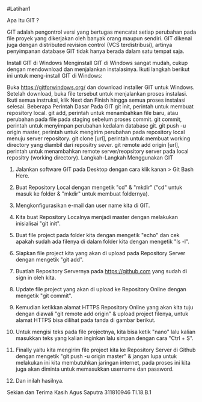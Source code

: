 #Latihan1


Apa Itu GIT ?


GIT adalah pengontrol versi yang bertugas mencatat setiap perubahan pada file proyek yang dikerjakan oleh banyak orang maupun sendiri. GIT dikenal juga dengan distributed revision control (VCS terdistribusi), artinya penyimpanan database GIT tidak hanya berada dalam satu tempat saja.

Install GIT di Windows
Menginstall GIT di Windows sangat mudah, cukup dengan mendownload dan menjalankan instalasinya. Ikuti langkah berikut ini untuk meng-install GIT di Windows:

Buka https://gitforwindows.org/ dan download installer GIT untuk Windows.
Setelah download, buka file tersebut untuk menjalankan proses instalasi. Ikuti semua instruksi, klik Next dan Finish hingga semua proses instalasi selesai.
Beberapa Perintah Dasar Pada GIT
git init, perintah untuk membuat repository local.
git add, perintah untuk menambahkan file baru, atau perubahan pada file pada staging sebelum proses commit.
git commit, perintah untuk menyimpan perubahan kedalam database git.
git push -u origin master, perintah untuk mengirim perubahan pada repository local menuju server repository.
git clone [url], perintah untuk membuat working directory yang diambil dari repositry sever.
git remote add origin [url], perintah untuk menambahkan remote server/reopsitory server pada local repositry (working directory).
Langkah-Langkah Menggunakan GIT
1. Jalankan software GIT pada Desktop dengan cara klik kanan > Git Bash Here.

2. Buat Repository Local dengan mengetik "cd" & "mkdir" ("cd" untuk masuk ke folder & "mkdir" untuk membuat foldernya).

3. Mengkonfigurasikan e-mail dan user name kita di GIT.

4. Kita buat Repository Localnya menjadi master dengan melakukan inisialisai "git init".

5. Buat file project pada folder kita dengan mengetik "echo" dan cek apakah sudah ada filenya di dalam folder kita dengan mengetik "ls -l".

6. Siapkan file project kita yang akan di upload pada Repository Server dengan mengetik "git add".

7. Buatlah Repository Servernya pada https://github.com yang sudah di sign in oleh kita.

8. Update file project yang akan di upload ke Repository Online dengan mengetik "git commit".

9. Kemudian ketikkan alamat HTTPS Repository Online yang akan kita tuju dengan diawali "git remote add origin" & upload project filenya, untuk alamat HTTPS bisa dilihat pada tanda di gambar berikut.

10. Untuk mengisi teks pada file projectnya, kita bisa ketik "nano" lalu kalian masukkan teks yang kalian inginkan lalu simpan dengan cara "Ctrl + S".

11. Finally yaitu kita mengirim file project kita ke Repository Server di Github dengan mengetik "git push -u origin master" & jangan lupa untuk melakukan ini kita membutuhkan jaringan internet, pada proses ini kita juga akan diminta untuk memasukkan username dan password.

12. Dan inilah hasilnya.

Sekian dan Terima Kasih
Agus Saputra
311810946
TI.18.B.1
